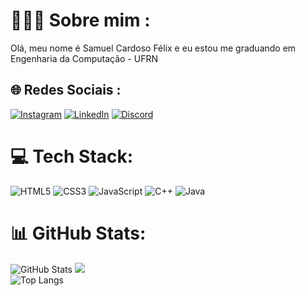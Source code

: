 # 👨🏽‍💻 Sobre mim :
Olá, meu nome é Samuel Cardoso Félix e eu estou me graduando em Engenharia da Computação - UFRN


## 🌐 Redes Sociais :
[![Instagram](https://img.shields.io/badge/Instagram-000?style=for-the-badge&logo=instagram)](https://www.instagram.com/samufelixx/) 
[![LinkedIn](https://img.shields.io/badge/LinkedIn-000?style=for-the-badge&logo=linkedin&logoColor=0E76A8)](https://www.linkedin.com/in/samuel-félix-30b551250/)
[![Discord](https://img.shields.io/badge/Discord-000?style=for-the-badge&logo=discord)](https://www.discord.com/in/samuka23f#5741/)

# 💻 Tech Stack:
![HTML5](https://img.shields.io/badge/HTML5-000?style=for-the-badge&logo=html5)
![CSS3](https://img.shields.io/badge/CSS3-000?style=for-the-badge&logo=css3&logoColor=264CE4)
![JavaScript](https://img.shields.io/badge/JavaScript-000?style=for-the-badge&logo=javascript)
![C++](https://img.shields.io/badge/C%2B%2B-000?style=for-the-badge&logo=c%2B%2B&logoColor=00599C)
![Java](https://img.shields.io/badge/Java-000?style=for-the-badge&logo=java)

# 📊 GitHub Stats:
![GitHub Stats](https://github-readme-stats.vercel.app/api?username=SamuelCFelix&theme=transparent&bg_color=000&border_color=30A3DC&show_icons=true&icon_color=30A3DC&title_color=E94D5F&text_color=FFF)
![](https://github-readme-streak-stats.herokuapp.com/?user=SamuelCFelix&theme=tokyonight&hide_border=false)<br/>
![Top Langs](https://github-readme-stats-git-masterrstaa-rickstaa.vercel.app/api/top-langs/?username=SamuelCFelix&bg_color=000&border_color=30A3DC&title_color=E94D5F&text_color=FFF)
